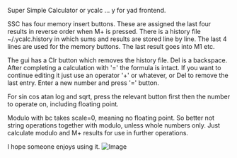 Super Simple Calculator or ycalc ... y for yad frontend.

SSC has four memory insert buttons. These are assigned the last four results in reverse order when M+ is pressed. There is a history file ~/.ycalc.history
in which sums and results are stored line by line. The last 4 lines are used for the memory buttons. The last result goes into M1 etc.

The gui has a Clr button which removes the history file.
Del is a backspace. After completing a calculation with '=' the formula is intact. If you want to continue editing it just use an operator '+'
or whatever, or Del to remove the last entry. Enter a new number and press '=' button.

For sin cos atan log and sqrt, press the relevant button first then the number to operate on, including floating point.

Modulo with bc takes scale=0, meaning no floating point. So better not string operations together with modulo, unless whole numbers only.
Just calculate modulo and M+ results for use in further operations.

I hope someone enjoys using it.
![Image](https://github.com/user-attachments/assets/c5ee84f5-ecaf-4d1e-8c25-ab2a0eba0b9c)
